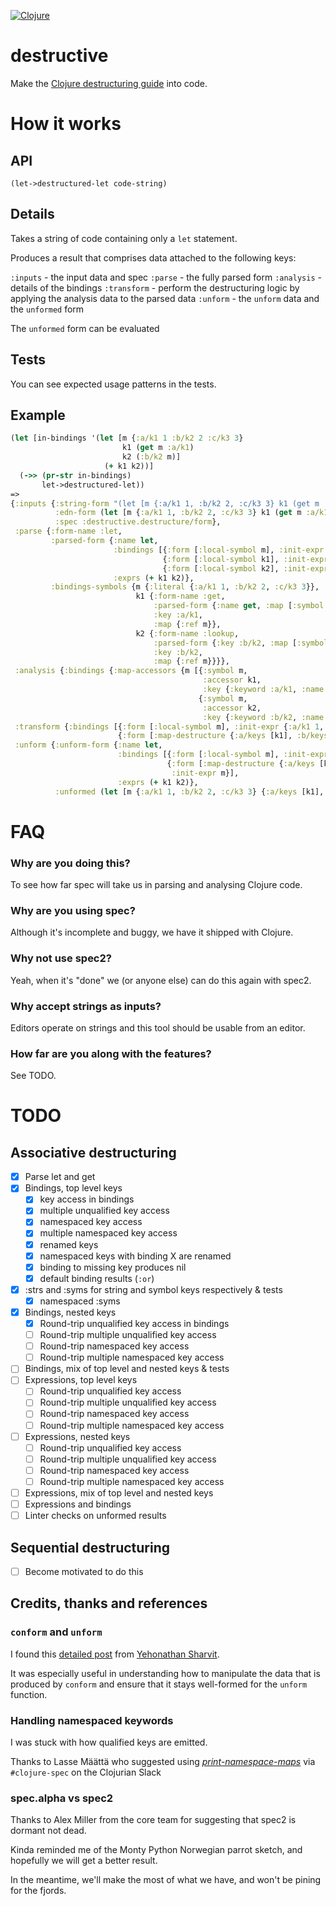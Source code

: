 [![Clojure](https://github.com/repl-acement/destructive/actions/workflows/clojure.yml/badge.svg)](https://github.com/repl-acement/destructive/actions/workflows/clojure.yml)

# destructive
Make the [Clojure destructuring guide](https://clojure.org/guides/destructuring) into code.

# How it works

## API
`(let->destructured-let code-string)`

## Details
Takes a string of code containing only a `let` statement. 

Produces a result that comprises data attached to the following keys:

`:inputs` - the input data and spec
`:parse` - the fully parsed form
`:analysis` - details of the bindings
`:transform` - perform the destructuring logic by applying the analysis data to the parsed data
`:unform` - the `unform` data and the `unformed` form

The `unformed` form can be evaluated

## Tests
You can see expected usage patterns in the tests.

## Example

```clojure
(let [in-bindings '(let [m {:a/k1 1 :b/k2 2 :c/k3 3}
                         k1 (get m :a/k1)
                         k2 (:b/k2 m)]
                     (+ k1 k2))]
  (->> (pr-str in-bindings)
       let->destructured-let))
=>
{:inputs {:string-form "(let [m {:a/k1 1, :b/k2 2, :c/k3 3} k1 (get m :a/k1) k2 (:b/k2 m)] (+ k1 k2))",
          :edn-form (let [m {:a/k1 1, :b/k2 2, :c/k3 3} k1 (get m :a/k1) k2 (:b/k2 m)] (+ k1 k2)),
          :spec :destructive.destructure/form},
 :parse {:form-name :let,
         :parsed-form {:name let,
                       :bindings [{:form [:local-symbol m], :init-expr {:a/k1 1, :b/k2 2, :c/k3 3}}
                                  {:form [:local-symbol k1], :init-expr (get m :a/k1)}
                                  {:form [:local-symbol k2], :init-expr (:b/k2 m)}],
                       :exprs (+ k1 k2)},
         :bindings-symbols {m {:literal {:a/k1 1, :b/k2 2, :c/k3 3}},
                            k1 {:form-name :get,
                                :parsed-form {:name get, :map [:symbol m], :key :a/k1},
                                :key :a/k1,
                                :map {:ref m}},
                            k2 {:form-name :lookup,
                                :parsed-form {:key :b/k2, :map [:symbol m]},
                                :key :b/k2,
                                :map {:ref m}}}},
 :analysis {:bindings {:map-accessors {m [{:symbol m,
                                           :accessor k1,
                                           :key {:keyword :a/k1, :name "k1", :namespace "a"}}
                                          {:symbol m,
                                           :accessor k2,
                                           :key {:keyword :b/k2, :name "k2", :namespace "b"}}]}}},
 :transform {:bindings [{:form [:local-symbol m], :init-expr {:a/k1 1, :b/k2 2, :c/k3 3}}
                        {:form [:map-destructure {:a/keys [k1], :b/keys [k2]}], :init-expr m}]},
 :unform {:unform-form {:name let,
                        :bindings [{:form [:local-symbol m], :init-expr {:a/k1 1, :b/k2 2, :c/k3 3}}
                                   {:form [:map-destructure {:a/keys [k1], :b/keys [k2]}],
                                    :init-expr m}],
                        :exprs (+ k1 k2)},
          :unformed (let [m {:a/k1 1, :b/k2 2, :c/k3 3} {:a/keys [k1], :b/keys [k2]} m] (+ k1 k2))}}
```

# FAQ

### Why are you doing this?
To see how far spec will take us in parsing and analysing Clojure code.

### Why are you using spec?
Although it's incomplete and buggy, we have it shipped with Clojure.

### Why not use spec2?
Yeah, when it's "done" we (or anyone else) can do this again with spec2.

### Why accept strings as inputs?
Editors operate on strings and this tool should be usable from an editor.

### How far are you along with the features?
See TODO.

# TODO
## Associative destructuring 
- [X] Parse let and get
- [X] Bindings, top level keys
  - [X] key access in bindings
  - [X] multiple unqualified key access
  - [X] namespaced key access
  - [X] multiple namespaced key access
  - [X] renamed keys
  - [X] namespaced keys with binding X are renamed
  - [X] binding to missing key produces nil
  - [X] default binding results (`:or`)
- [X] :strs and :syms for string and symbol keys respectively & tests
  - [X] namespaced :syms
- [X] Bindings, nested keys
  - [X] Round-trip unqualified key access in bindings
  - [ ] Round-trip multiple unqualified key access
  - [ ] Round-trip namespaced key access
  - [ ] Round-trip multiple namespaced key access
- [ ] Bindings, mix of top level and nested keys & tests
- [ ] Expressions, top level keys
  - [ ] Round-trip unqualified key access
  - [ ] Round-trip multiple unqualified key access
  - [ ] Round-trip namespaced key access
  - [ ] Round-trip multiple namespaced key access
- [ ] Expressions, nested keys
  - [ ] Round-trip unqualified key access
  - [ ] Round-trip multiple unqualified key access
  - [ ] Round-trip namespaced key access
  - [ ] Round-trip multiple namespaced key access
- [ ] Expressions, mix of top level and nested keys
- [ ] Expressions and bindings
- [ ] Linter checks on unformed results

## Sequential destructuring
- [ ] Become motivated to do this


## Credits, thanks and references

### `conform` and `unform`
I found this [detailed post](https://blog.klipse.tech/clojure/2019/03/08/spec-custom-defn.html) from [Yehonathan Sharvit](https://blog.klipse.tech/).

It was especially useful in understanding how to manipulate the data that is produced by `conform` and ensure that it stays well-formed for the `unform` function.

### Handling namespaced keywords

I was stuck with how qualified keys are emitted. 

Thanks to Lasse Määttä who suggested using [*print-namespace-maps*](https://clojuredocs.org/clojure.core/*print-namespace-maps*) via `#clojure-spec` on the Clojurian Slack

### spec.alpha vs spec2

Thanks to Alex Miller from the core team for suggesting that spec2 is dormant not dead. 

Kinda reminded me of the Monty Python Norwegian parrot sketch, and hopefully we will get a better result.

In the meantime, we'll make the most of what we have, and won't be pining for the fjords.

